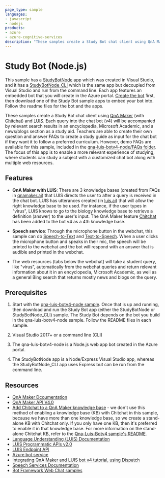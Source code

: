 ```yaml
---
page_type: sample
languages: 
- javascript
- nodejs
products:
- azure
- azure-cognitive-services
description: "These samples create a Study Bot chat client using QnA Maker."
---
```


# Study Bot (Node.js)

This sample has a [StudyBotNode](https://github.com/Azure-Samples/cognitive-services-studybot-node/tree/master/StudyBotNode) app which was created in Visual Studio, and it has a [StudyBotNode_CLI](https://github.com/Azure-Samples/cognitive-services-studybot-node/tree/master/StudyBotNode_CLI) which is the same app but decoupled from Visual Studio and run from the command line. Each app features an embedded bot that you will create in the Azure portal. [Create the bot](https://github.com/Azure-Samples/cognitive-services-studybot-node/tree/master/qna-luis-botv4-node) first, then download one of the Study Bot sample apps to embed your bot into. Follow the readme files for the bot and the apps.

These samples create a Study Bot chat client using [QnA Maker](https://docs.microsoft.com/en-us/azure/cognitive-services/qnamaker/index) (with [Chitchat](https://docs.microsoft.com/en-us/azure/cognitive-services/qnamaker/how-to/chit-chat-knowledge-base)) and [LUIS](https://docs.microsoft.com/en-us/azure/cognitive-services/luis/). Each query into the chat bot (v4) will be accompanied by relevant search results in an encyclopedia, Microsoft Academic, and a news/blogs section as a study aid. Teachers are able to create their own question and answer FAQs to create a study guide as input for the chat bot if they want it to follow a preferred curriculum. However, demo FAQs are available for this sample, included in the [qna-luis-botv4-node/FAQs folder](https://github.com/Azure-Samples/cognitive-services-studybot-node/tree/master/qna-luis-botv4-node/FAQs). The focus of this app is to enable a more relevant experience of studying, where students can study a subject with a customized chat bot along with multiple web resources.

## Features

* **QnA Maker with LUIS**: There are 3 knowledge bases (created from FAQs in [qnamaker.ai](https://www.qnamaker.ai)) that LUIS directs the user to after a query is received in the chat bot. LUIS has utterances created (in [luis.ai](https://www.luis.ai)) that will allow the right knowledge base to be used. For instance, if the user types in "virus", LUIS knows to go to the biology knowledge base to retrieve a definition (answer) to the user's input. The QnA Maker feature [Chitchat](https://docs.microsoft.com/en-us/azure/cognitive-services/qnamaker/how-to/chit-chat-knowledge-base) has been added to the bot v4 as a 4th knowledge base.

* **Speech service**: Through the microphone button in the webchat, this sample can do [Speech-to-Text](https://docs.microsoft.com/en-us/azure/cognitive-services/speech-service/speech-to-text) and [Text-to-Speech](https://docs.microsoft.com/en-us/azure/cognitive-services/speech-service/text-to-speech). When a user clicks the microphone button and speaks in their mic, the speech will be printed to the webchat and the bot will respond with an answer that is audible and printed in the webchat.

* The web resources (tabs below the webchat) will take a student query, like "virus", automatically from the webchat queries and return relevant information about it in an encyclopedia, Microsoft Academic, as well as a general Bing search that returns mostly news and blogs on the query.

## Prerequisites

1. Start with the [qna-luis-botv4-node sample](https://github.com/Azure-Samples/cognitive-services-studybot-node/tree/master/qna-luis-botv4-node). Once that is up and running, then download and run the Study Bot app (either the StudyBotNode or StudyBotNode_CLI) sample. The Study Bot depends on the bot you build in the qna-luis-botv4-node sample. Follow the README files in each sample.

1. Visual Studio 2017+ or a command line (CLI)

1. The qna-luis-botv4-node is a Node.js web app bot created in the Azure portal.

1. The StudyBotNode app is a Node/Express Visual Studio app, whereas the StudyBotNode_CLI app uses Express but can be run from the command line.

## Resources

* [QnA Maker Dcoumentation](https://docs.microsoft.com/en-us/azure/cognitive-services/qnamaker/index)
* [QnA Maker API V4.0](https://westus.dev.cognitive.microsoft.com/docs/services/5a93fcf85b4ccd136866eb37/operations/5ac266295b4ccd1554da75ff)
* [Add Chitchat to a QnA Maker knowledge base](https://docs.microsoft.com/en-us/azure/cognitive-services/qnamaker/how-to/chit-chat-knowledge-base) - we don't use this method of enabling a knowledge base (KB) with Chitchat in this sample, because we have more than one knowledge base, so we create a stand-alone KB with Chitchat only. If you only have one KB, then it's preferred to enable it in that knowledge base. For more information on the stand-alone Chitchat KB, refer to the [Qna-Luis-Botv4 sample's README](https://github.com/Azure-Samples/cognitive-services-studybot-csharp/blob/master/Qna-Luis-Botv4/README.md).
* [Language Understanding (LUIS) Documentation](https://docs.microsoft.com/en-us/azure/cognitive-services/luis/)
* [LUIS Programmatic APIs v2.0](https://westus.dev.cognitive.microsoft.com/docs/services/5890b47c39e2bb17b84a55ff/operations/5890b47c39e2bb052c5b9c2f)
* [LUIS Endpoint API](https://westus.dev.cognitive.microsoft.com/docs/services/5819c76f40a6350ce09de1ac/operations/5819c77140a63516d81aee78)
* [Azure bot service](https://docs.microsoft.com/en-us/azure/bot-service/bot-service-overview-introduction?view=azure-bot-service-4.0)
* [Integrating QnA Maker and LUIS bot v4 tutorial, using Dispatch](https://docs.microsoft.com/en-us/azure/bot-service/bot-builder-tutorial-dispatch?view=azure-bot-service-4.0&tabs=csharp)
* [Speech Services Documentation](https://docs.microsoft.com/en-us/azure/cognitive-services/speech-service/)
* [Bot Framework Web Chat samples](https://github.com/Microsoft/BotFramework-WebChat)
